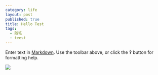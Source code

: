 ```yaml
---
category: life
layout: post
published: true
title: Hello Test
tags: 
  - 随笔
  - teest
---
```


Enter text in [Markdown](http://daringfireball.net/projects/markdown/). Use the toolbar above, or click the **?** button for formatting help.

![](/assets/images/52%E6%9C%AA%E5%91%BD%E5%90%8D.png)